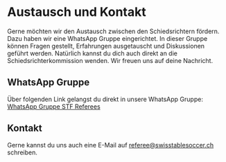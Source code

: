 # Austausch und Kontakt

Gerne möchten wir den Austausch zwischen den Schiedsrichtern fördern. Dazu haben wir eine WhatsApp Gruppe eingerichtet. In dieser Gruppe können Fragen gestellt, Erfahrungen ausgetauscht und Diskussionen geführt werden.
Natürlich kannst du dich auch direkt an die Schiedsrichterkommission wenden. Wir freuen uns auf deine Nachricht.

## WhatsApp Gruppe
Über folgenden Link gelangst du direkt in unsere WhatsApp Gruppe: [WhatsApp Gruppe STF Referees](https://chat.whatsapp.com/LjUf59AVad2A1UAbWg66tF)


## Kontakt
Gerne kannst du uns auch eine E-Mail auf referee@swisstablesoccer.ch schreiben.
